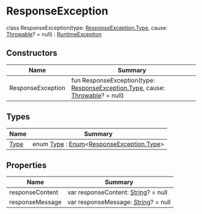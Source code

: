 # ResponseException


class ResponseException(type: [ResponseException.Type](-type/index.md), cause: [Throwable](https://kotlinlang.org/api/latest/jvm/stdlib/kotlin/-throwable/index.html)? = null) : [RuntimeException](https://docs.oracle.com/javase/8/docs/api/java/lang/RuntimeException.html)

## Constructors

| Name | Summary |
|---|---|
| ResponseException | fun ResponseException(type: [ResponseException.Type](-type/index.md), cause: [Throwable](https://kotlinlang.org/api/latest/jvm/stdlib/kotlin/-throwable/index.html)? = null) |

## Types

| Name | Summary |
|---|---|
| [Type](-type/index.md) | enum [Type](-type/index.md) : [Enum](https://kotlinlang.org/api/latest/jvm/stdlib/kotlin/-enum/index.html)&lt;[ResponseException.Type](-type/index.md)&gt; |

## Properties

| Name | Summary |
|---|---|
| responseContent | var responseContent: [String](https://kotlinlang.org/api/latest/jvm/stdlib/kotlin/-string/index.html)? = null |
| responseMessage | var responseMessage: [String](https://kotlinlang.org/api/latest/jvm/stdlib/kotlin/-string/index.html)? = null |
